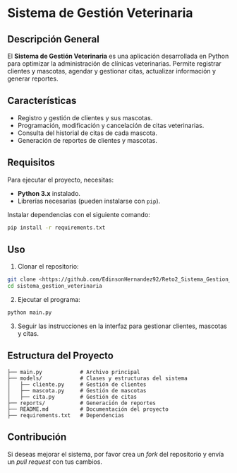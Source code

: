 # Sistema de Gestión Veterinaria

## Descripción General

El **Sistema de Gestión Veterinaria** es una aplicación desarrollada en Python para optimizar la administración de clínicas veterinarias. Permite registrar clientes y mascotas, agendar y gestionar citas, actualizar información y generar reportes.

## Características

- Registro y gestión de clientes y sus mascotas.
- Programación, modificación y cancelación de citas veterinarias.
- Consulta del historial de citas de cada mascota.
- Generación de reportes de clientes y mascotas.

## Requisitos

Para ejecutar el proyecto, necesitas:

- **Python 3.x** instalado.
- Librerías necesarias (pueden instalarse con `pip`).

Instalar dependencias con el siguiente comando:

```bash
pip install -r requirements.txt
```

## Uso

1. Clonar el repositorio:

```bash
git clone <https://github.com/EdinsonHernandez92/Reto2_Sistema_Gestion_Veterinaria>
cd sistema_gestion_veterinaria
```

2. Ejecutar el programa:

```bash
python main.py
```

3. Seguir las instrucciones en la interfaz para gestionar clientes, mascotas y citas.

## Estructura del Proyecto

```
├── main.py            # Archivo principal
├── models/            # Clases y estructuras del sistema
│   ├── cliente.py     # Gestión de clientes
│   ├── mascota.py     # Gestión de mascotas
│   ├── cita.py        # Gestión de citas
├── reports/           # Generación de reportes
├── README.md          # Documentación del proyecto
├── requirements.txt   # Dependencias
```

## Contribución

Si deseas mejorar el sistema, por favor crea un *fork* del repositorio y envía un *pull request* con tus cambios.
